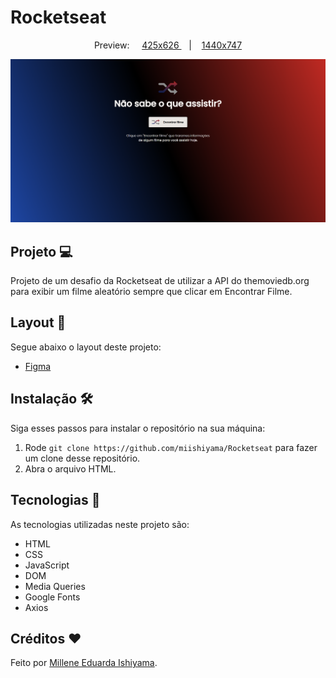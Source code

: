 # Rocketseat

<p align="center">
  Preview:
    &nbsp;&nbsp;&nbsp;
  <a href="./preview/425x626">
    425x626
  </a>
    &nbsp;&nbsp;&nbsp;|&nbsp;&nbsp;&nbsp;
  <a href="./preview/1440x747">
    1440x747
  </a>
</p>

![preview](./preview/1440x747/Rocketflix-1440x747.png)

## Projeto 💻
Projeto de um desafio da Rocketseat de utilizar a API do themoviedb.org para exibir um filme aleatório sempre que clicar em Encontrar Filme.

## Layout 🔖
Segue abaixo o layout deste projeto:
- [Figma](https://www.figma.com/file/9nvcogqpQrElMrrVPVKpyq/DD-%2F-Rocketflix-(Copy)?t=b0CUvR9nJRnUT9k8-6)

## Instalação 🛠
Siga esses passos para instalar o repositório na sua máquina:
1. Rode `git clone https://github.com/miishiyama/Rocketseat` para fazer um clone desse repositório.
2. Abra o arquivo HTML.

## Tecnologias 🚀
As tecnologias utilizadas neste projeto são:
- HTML
- CSS
- JavaScript
- DOM
- Media Queries
- Google Fonts
- Axios

## Créditos ❤️
Feito por [Millene Eduarda Ishiyama](https://github.com/miishiyama/).